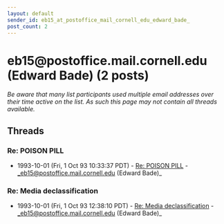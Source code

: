 ```yaml
---
layout: default
sender_id: eb15_at_postoffice_mail_cornell_edu_edward_bade_
post_count: 2
---
```


# eb15<span>@</span>postoffice.mail.cornell.edu (Edward Bade) (2 posts)

_Be aware that many list participants used multiple email addresses over their time active on the list. As such this page may not contain all threads available._

## Threads

### Re: POISON PILL
+ 1993-10-01 (Fri, 1 Oct 93 10:33:37 PDT) - [Re: POISON PILL](/archive/1993/10/6b5529161123794c95427bd47c4fce82933825b636332f30efa3d61f8d3e7161) - _eb15@postoffice.mail.cornell.edu (Edward Bade)_

### Re: Media declassification
+ 1993-10-01 (Fri, 1 Oct 93 12:38:10 PDT) - [Re: Media declassification](/archive/1993/10/668cc6d89f1e81b32c02d68b874752e77bbafa3c664ea3d639948f52434c63e3) - _eb15@postoffice.mail.cornell.edu (Edward Bade)_

